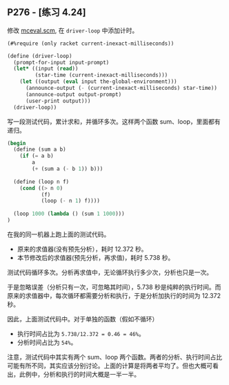 ## P276 - [练习 4.24]

修改 [mceval.scm](./mceval.scm), 在 `driver-loop` 中添加计时。

``` Scheme
(#%require (only racket current-inexact-milliseconds))

(define (driver-loop)
  (prompt-for-input input-prompt)
  (let* ((input (read))
         (star-time (current-inexact-milliseconds)))
    (let ((output (eval input the-global-environment)))
      (announce-output (- (current-inexact-milliseconds) star-time))
      (announce-output output-prompt)
      (user-print output)))
  (driver-loop))
```  

写一段测试代码，累计求和，并循环多次。这样两个函数 sum、loop，里面都有递归。

``` Scheme
(begin 
  (define (sum a b)
    (if (= a b)
        a
        (+ (sum a (- b 1)) b)))
  
  (define (loop n f)
    (cond ((> n 0) 
           (f)
           (loop (- n 1) f))))
  
  (loop 1000 (lambda () (sum 1 1000)))  
)
```

在我的同一机器上跑上面的测试代码。

* 原来的求值器(没有预先分析），耗时 12.372 秒。
* 本节修改后的求值器(预先分析，再求值)，耗时 5.738 秒。

测试代码循环多次。分析再求值中，无论循环执行多少次，分析也只是一次。

于是忽略误差（分析只有一次，可忽略其时间），5.738 秒是纯粹的执行时间。而原来的求值器中，每次循环都需要分析和执行，于是分析加执行的时间为 12.372 秒。

因此，上面测试代码中。对于单独的函数（假如不循环）

* 执行时间占比为 `5.738/12.372 = 0.46 = 46%`。
* 分析时间占比为 `54%`。

注意，测试代码中其实有两个 sum、loop 两个函数。两者的分析、执行时间占比可能有所不同，其实应该分别讨论。上面的计算是将两者平均了。但也大概可看出，此例中，分析和执行的时间大概是一半一半。
